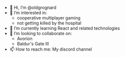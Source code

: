 - 👋 Hi, I’m @oldgrognard
- 👀 I’m interested in:
  - cooperative multiplayer gaming
  - not getting killed by the hospital
- 🌱 I’m currently learning React and related technologies
- 💞️ I’m looking to collaborate on:
  - Avorion
  - Baldur's Gate III
- 📫 How to reach me: My discord channel

<!---
oldgrognard/oldgrognard is a ✨ special ✨ repository because its `README.md` (this file) appears on your GitHub profile.
You can click the Preview link to take a look at your changes.
--->
